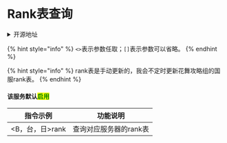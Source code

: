 # Rank表查询

<details>

<summary>开源地址</summary>

Hoshino的原生功能

</details>

{% hint style="info" %}
`<>`表示参数任取；`[]`表示参数可以省略。
{% endhint %}

{% hint style="info" %}
rank表是手动更新的，我会不定时更新花舞攻略组的国服rank表。
{% endhint %}

#### 该服务默认<mark style="color:green;">启用</mark>

| 指令示例         | 功能说明          |
| ------------ | ------------- |
| \<B，台，日>rank | 查询对应服务器的rank表 |
